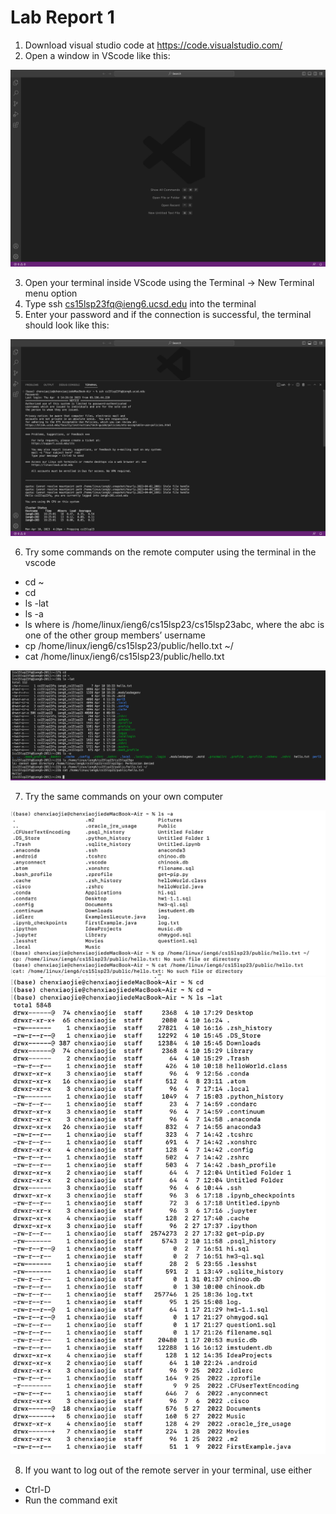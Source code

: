 # Lab Report 1
1. Download visual studio code at  https://code.visualstudio.com/
2. Open a window in VScode like this:  

  ![Image](vscode.png)

3. Open your terminal inside VScode using the Terminal → New Terminal menu option
4. Type ssh cs15lsp23fq@ieng6.ucsd.edu into the terminal 
5. Enter your password and if the connection is successful, the terminal should look like this:

  ![Image](remote.png)

6. Try some commands on the remote computer using the terminal in the vscode 
  * cd ~
  * cd
  * ls -lat
  * ls -a
  * ls <directory> where <directory> is /home/linux/ieng6/cs15lsp23/cs15lsp23abc, where the abc is one of the other group members’ username
  * cp /home/linux/ieng6/cs15lsp23/public/hello.txt ~/
  * cat /home/linux/ieng6/cs15lsp23/public/hello.txt

  ![Image](command.png)
  
7. Try the same commands on your own computer 
  
  ![Image](own.png)
  ![Image](own2.png)
  
8. If you want to log out of the remote server in your terminal, use either
  * Ctrl-D
  * Run the command exit
